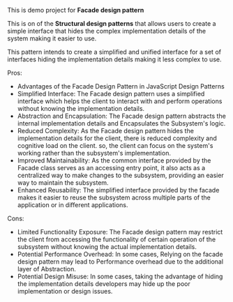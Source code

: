 This is demo project for **Facade design pattern**

This is on of the **Structural design patterns** that allows users to create a simple interface that hides the complex implementation details of the system making it easier to use.

This pattern intends to create a simplified and unified interface for a set of interfaces hiding the implementation details making it less complex to use.

Pros:
 * Advantages of the Facade Design Pattern in JavaScript Design Patterns
 * Simplified Interface: The Facade design pattern uses a simplified interface which helps the client to interact with and perform operations without knowing the implementation details.
 * Abstraction and Encapsulation: The Facade design pattern abstracts the internal implementation details and Encapsulates the Subsystem's logic.
 * Reduced Complexity: As the Facade design pattern hides the implementation details for the client, there is reduced complexity and cognitive load on the client. so, the client can focus on the system's working rather than the subsystem's implementation.
 * Improved Maintainability: As the common interface provided by the Facade class serves as an accessing entry point, it also acts as a centralized way to make changes to the subsystem, providing an easier way to maintain the subsystem.
 * Enhanced Reusability: The simplified interface provided by the facade makes it easier to reuse the subsystem across multiple parts of the application or in different applications.

Cons:
 * Limited Functionality Exposure: The Facade design pattern may restrict the client from accessing the functionality of certain operation of the subsystem without knowing the actual implementation details.
 * Potential Performance Overhead: In some cases, Relying on the facade design pattern may lead to Performance overhead due to the additional layer of Abstraction.
 * Potential Design Misuse: In some cases, taking the advantage of hiding the implementation details developers may hide up the poor implementation or design issues.
